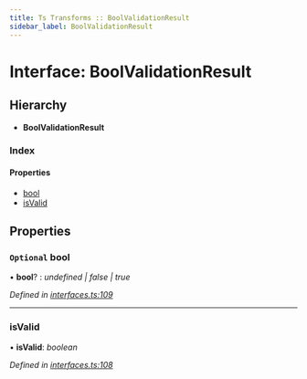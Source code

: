 ```yaml
---
title: Ts Transforms :: BoolValidationResult
sidebar_label: BoolValidationResult
---
```


# Interface: BoolValidationResult

## Hierarchy

* **BoolValidationResult**

### Index

#### Properties

* [bool](boolvalidationresult.md#optional-bool)
* [isValid](boolvalidationresult.md#isvalid)

## Properties

### `Optional` bool

• **bool**? : *undefined | false | true*

*Defined in [interfaces.ts:109](https://github.com/terascope/teraslice/blob/b0f73ab9/packages/ts-transforms/src/interfaces.ts#L109)*

___

###  isValid

• **isValid**: *boolean*

*Defined in [interfaces.ts:108](https://github.com/terascope/teraslice/blob/b0f73ab9/packages/ts-transforms/src/interfaces.ts#L108)*

